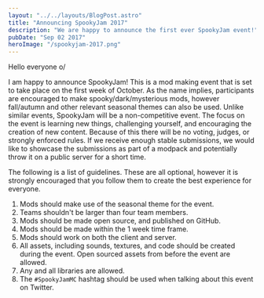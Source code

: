 ```yaml
---
layout: "../../layouts/BlogPost.astro"
title: "Announcing SpookyJam 2017"
description: "We are happy to announce the first ever SpookyJam event!"
pubDate: "Sep 02 2017"
heroImage: "/spookyjam-2017.png"
---
```


Hello everyone o/

I am happy to announce SpookyJam! This is a mod making event that is set to take place on the first week of October. As the name implies, participants are encouraged to make spooky/dark/mysterious mods, however fall/autumn and other relevant seasonal themes can also be used. Unlike similar events, SpookyJam will be a non-competitive event. The focus on the event is learning new things, challenging yourself, and encouraging the creation of new content. Because of this there will be no voting, judges, or strongly enforced rules. If we receive enough stable submissions, we would like to showcase the submissions as part of a modpack and potentially throw it on a public server for a short time.    

The following is a list of guidelines. These are all optional, however it is strongly encouraged that you follow them to create the best experience for everyone.

1. Mods should make use of the seasonal theme for the event.
2. Teams shouldn't be larger than four team members.
3. Mods should be made open source, and published on GitHub.
4. Mods should be made within the 1 week time frame.
5. Mods should work on both the client and server.
6. All assets, including sounds, textures, and code should be created during the event. Open sourced assets from before the event are allowed.
7. Any and all libraries are allowed.
8. The `#SpookyJamMC` hashtag should be used when talking about this event on Twitter.